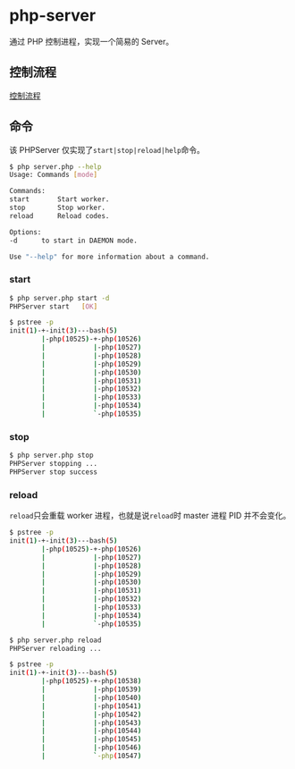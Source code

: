 # php-server

通过 PHP 控制进程，实现一个简易的 Server。

## 控制流程

[控制流程](https://img0.fanhaobai.com/2018/09/process-php-multiprocess-server/e0e86073-3093-4e5f-be20-b64510e61575.png)

## 命令

该 PHPServer 仅实现了`start|stop|reload|help`命令。

```Bash
$ php server.php --help
Usage: Commands [mode]

Commands:
start		Start worker.
stop		Stop worker.
reload		Reload codes.

Options:
-d		to start in DAEMON mode.

Use "--help" for more information about a command.
```

### start

```Bash
$ php server.php start -d
PHPServer start	  [OK]

$ pstree -p
init(1)-+-init(3)---bash(5)
        |-php(10525)-+-php(10526)
        |            |-php(10527)
        |            |-php(10528)
        |            |-php(10529)
        |            |-php(10530)
        |            |-php(10531)
        |            |-php(10532)
        |            |-php(10533)
        |            |-php(10534)
        |            `-php(10535)
```

### stop

```Bash
$ php server.php stop
PHPServer stopping ...
PHPServer stop success
```

### reload

`reload`只会重载 worker 进程，也就是说`reload`时 master 进程 PID 并不会变化。

```Bash
$ pstree -p
init(1)-+-init(3)---bash(5)
        |-php(10525)-+-php(10526)
        |            |-php(10527)
        |            |-php(10528)
        |            |-php(10529)
        |            |-php(10530)
        |            |-php(10531)
        |            |-php(10532)
        |            |-php(10533)
        |            |-php(10534)
        |            `-php(10535)

$ php server.php reload
PHPServer reloading ...

$ pstree -p
init(1)-+-init(3)---bash(5)
        |-php(10525)-+-php(10538)
        |            |-php(10539)
        |            |-php(10540)
        |            |-php(10541)
        |            |-php(10542)
        |            |-php(10543)
        |            |-php(10544)
        |            |-php(10545)
        |            |-php(10546)
        |            `-php(10547)
```
